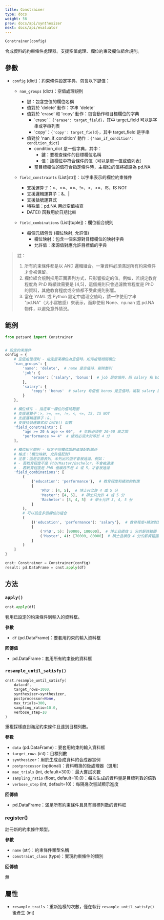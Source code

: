 ```yaml
---
title: Constrainer
type: docs
weight: 56
prev: docs/api/synthesizer
next: docs/api/evaluator
---
```



```python
Constrainer(config)
```

合成資料的約束條件處理器。支援空值處理、欄位約束及欄位組合規則。

## 參數

- `config` (dict)：約束條件設定字典，包含以下鍵值：

  - `nan_groups` (dict)：空值處理規則
    - 鍵：包含空值的欄位名稱
    - 值對於 'delete' 動作：字串 'delete'
    - 值對於 'erase' 和 'copy' 動作：包含動作和目標欄位的字典
      - 'erase'：`{'erase': target_field}`，其中 target_field 可以是字串或字串列表
      - 'copy'：`{'copy': target_field}`，其中 target_field 是字串
    - 值對於 'nan_if_condition' 動作：`{'nan_if_condition': condition_dict}`
      - condition_dict 是一個字典，其中：
        - 鍵：要檢查條件的目標欄位名稱
        - 值：該欄位中符合條件的值（可以是單一值或值列表）
      - 當目標欄位的值符合指定條件時，主欄位的值將被設為 pd.NA

  - `field_constraints` (List[str])：以字串表示的欄位約束條件
    - 支援運算子：>、>=、==、!=、<、<=、IS、IS NOT
    - 支援邏輯運算子：&、|
    - 支援括號運算式
    - 特殊值：pd.NA 用於空值檢查
    - DATE() 函數用於日期比較

  - `field_combinations` (List[tuple])：欄位組合規則
    - 每個元組包含 (欄位映射, 允許值)
      - 欄位映射：包含一個來源對目標欄位的映射字典
      - 允許值：來源值對應允許目標值的字典

> 註：
> 1. 所有約束條件都是以 AND 邏輯組合。一筆資料必須滿足所有約束條件才會被保留。
> 2. 欄位組合規則採用正面表列方式，只影響指定的值。例如，若規定教育程度為 PhD 時績效需要是 [4,5]，這個規則只會過濾教育程度是 PhD 的資料，其他教育程度或空值都不受此規則影響。
> 3. 當在 YAML 或 Python 設定中處理空值時，請一律使用字串 "pd.NA"（大小寫敏感）來表示，而非使用 None、np.nan 或 pd.NA 物件，以避免意外情況。

## 範例

```python
from petsard import Constrainer


# 設定約束條件
config = {
    # 空值處理規則 - 指定當某欄位為空值時，如何處理相關欄位
    'nan_groups': {
        'name': 'delete',  # name 是空值時，刪除整列
        'job': {
            'erase': ['salary', 'bonus']  # job 是空值時，把 salary 和 bonus 設為空值
        },
        'salary': {
            'copy': 'bonus'  # salary 有值但 bonus 是空值時，複製 salary 的值到 bonus
        }
    },

    # 欄位條件 - 指定單一欄位的值域範圍
    # 支援運算子：>, >=, ==, !=, <, <=, IS, IS NOT
    # 支援邏輯運算子：&, |
    # 支援括號運算式和 DATE() 函數
    'field_constraints': [
        "age >= 20 & age <= 60",  # 年齡必須在 20-60 歲之間
        "performance >= 4"  # 績效必須大於等於 4 分
    ],

    # 欄位組合規則 - 指定不同欄位間的值域配對關係
    # 格式：(欄位映射, 允許值配對)
    # 注意：這是正面表列，未列出的值不會被過濾，例如：
    # - 若教育程度不是 PhD/Master/Bachelor，不會被過濾
    # - 若教育程度是 PhD 但績效不是 4 或 5，才會被過濾
    'field_combinations': [
        (
            {'education': 'performance'},  # 教育程度和績效的對應
            {
                'PhD': [4, 5],  # 博士只允許 4 或 5 分
                'Master': [4, 5],  # 碩士只允許 4 或 5 分
                'Bachelor': [3, 4, 5]  # 學士允許 3, 4, 5 分
            }
        ),
        # 可以設定多個欄位的組合
        (
            {('education', 'performance'): 'salary'},  # 教育程度+績效對應薪資
            {
                ('PhD', 5): [90000, 100000],  # 博士且績效 5 分的薪資範圍
                ('Master', 4): [70000, 80000]  # 碩士且績效 4 分的薪資範圍
            }
        )
    ]
}

cnst: Constrainer = Constrainer(config)
result: pd.DataFrame = cnst.apply(df)
```

## 方法

### `apply()`

```python
cnst.apply(df)
```

套用已設定的約束條件到輸入的資料框。

**參數**

- `df` (pd.DataFrame)：要套用約束的輸入資料框

**回傳值**

- pd.DataFrame：套用所有約束後的資料框

### `resample_until_satisfy()`

```python
cnst.resample_until_satisfy(
    data=df,
    target_rows=1000,
    synthesizer=synthesizer,
    postprocessor=None,
    max_trials=300,
    sampling_ratio=10.0,
    verbose_step=10
)
```

重複採樣直到滿足約束條件且達到目標列數。

**參數**

- `data` (pd.DataFrame)：要套用約束的輸入資料框
- `target_rows` (int)：目標列數
- `synthesizer`：用於生成合成資料的合成器實例
- `postprocessor` (optional)：資料轉換的後處理器（選用）
- `max_trials` (int, default=300)：最大嘗試次數
- `sampling_ratio` (float, default=10.0)：每次生成的資料量是目標列數的倍數
- `verbose_step` (int, default=10)：每隔幾次嘗試顯示進度

**回傳值**

- pd.DataFrame：滿足所有約束條件且具有目標列數的資料框

### register()

註冊新的約束條件類型。

**參數**

- `name` (str)：約束條件類型名稱
- `constraint_class` (type)：實現約束條件的類別

**回傳值**

無

## 屬性

- `resample_trails`：重新抽樣的次數，僅在執行 `resample_until_satisfy()` 後產生 (int)